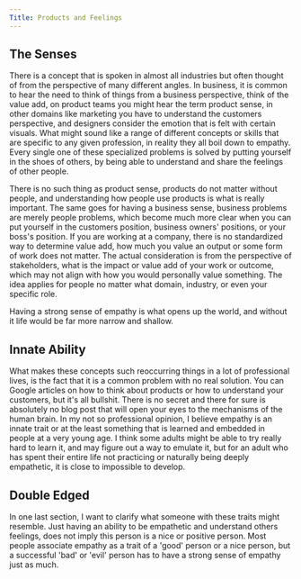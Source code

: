 ```yaml
---
Title: Products and Feelings
---
```


## The Senses

There is a concept that is spoken in almost all industries but often thought of from the perspective of many different angles.  In business, it is common to hear the need to think of things from a business perspective, think of the value add, on product teams you might hear the term product sense, in other domains like marketing you have to understand the customers perspective, and designers consider the emotion that is felt with certain visuals.  What might sound like a range of different concepts or skills that are specific to any given profession, in reality they all boil down to empathy.  Every single one of these specialized problems is solved by putting yourself in the shoes of others, by being able to understand and share the feelings of other people.  

There is no such thing as product sense, products do not matter without people, and understanding how people use products is what is really important.  The same goes for having a business sense, business problems are merely people problems, which become much more clear when you can put yourself in the customers position, business owners' positions, or your boss's position.  If you are working at a company, there is no standardized way to determine value add, how much you value an output or some form of work does not matter.  The actual consideration is from the perspective of stakeholders, what is the impact or value add of your work or outcome, which may not align with how you would personally value something.  The idea applies for people no matter what domain, industry, or even your specific role.  

Having a strong sense of empathy is what opens up the world, and without it life would be far more narrow and shallow.  


## Innate Ability

What makes these concepts such reoccurring things in a lot of professional lives, is the fact that it is a common problem with no real solution.  You can Google articles on how to think about products or how to understand your customers, but it's all bullshit.  There is no secret and there for sure is absolutely no blog post that will open your eyes to the mechanisms of the human brain.  In my not so professional opinion, I believe empathy is an innate trait or at the least something that is learned and embedded in people at a very young age.  I think some adults might be able to try really hard to learn it, and may figure out a way to emulate it, but for an adult who has spent their entire life not practicing or naturally being deeply empathetic, it is close to impossible to develop.

## Double Edged 

In one last section, I want to clarify what someone with these traits might resemble.  Just having an ability to be empathetic and understand others feelings, does not imply this person is a nice or positive person.  Most people associate empathy as a trait of a 'good' person or a nice person, but a successful 'bad' or 'evil' person has to have a strong sense of empathy just as much.   